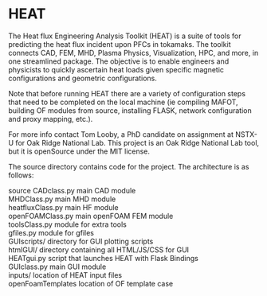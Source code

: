 # HEAT

The Heat flux Engineering Analysis Toolkit (HEAT) is a suite of tools for predicting the heat flux
incident upon PFCs in tokamaks.  The toolkit connects CAD, FEM, MHD, Plasma Physics, Visualization,
HPC, and more, in one streamlined package.  The objective is to enable engineers and physicists to
quickly ascertain heat loads given specific magnetic configurations and geometric configurations.

Note that before running HEAT there are a variety of configuration steps that need to be completed
on the local machine (ie compiling MAFOT, building OF modules from source, installing FLASK,
network configuration and proxy mapping, etc.).  

For more info contact Tom Looby, a PhD candidate on assignment at NSTX-U for Oak Ridge National Lab.
This project is an Oak Ridge National Lab tool, but it is openSource under the MIT license.


The source directory contains code for the project.  The architecture is as follows:

source
   CADclass.py		main CAD module  
   MHDClass.py		main MHD module  
   heatfluxClass.py	main HF module  
   openFOAMClass.py	main openFOAM FEM module  
   toolsClass.py	module for extra tools  
   gfiles.py		module for gfiles  
   GUIscripts/		directory for GUI plotting scripts  
   htmlGUI/		directory containing all HTML/JS/CSS for GUI  
      HEATgui.py	script that launches HEAT with Flask Bindings  
      GUIclass.py       main GUI module  
   inputs/		location of HEAT input files  
   openFoamTemplates	location of OF template case  
